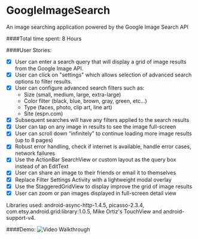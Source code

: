 GoogleImageSearch
=================

An image searching application powered by the Google Image Search API

####Total time spent: 8 Hours

####User Stories:
  * [x] User can enter a search query that will display a grid of image results from the Google Image API.
  * [x] User can click on "settings" which allows selection of advanced search options to filter results.
  * [x] User can configure advanced search filters such as:
    * Size (small, medium, large, extra-large)
    * Color filter (black, blue, brown, gray, green, etc...)
    * Type (faces, photo, clip art, line art)
    * Site (espn.com)
  * [x] Subsequent searches will have any filters applied to the search results
  * [x] User can tap on any image in results to see the image full-screen
  * [x] User can scroll down “infinitely” to continue loading more image results (up to 8 pages)
  * [x] Robust error handling, check if internet is available, handle error cases, network failures
  * [x] Use the ActionBar SearchView or custom layout as the query box instead of an EditText
  * [x] User can share an image to their friends or email it to themselves
  * [x] Replace Filter Settings Activity with a lightweight modal overlay
  * [x] Use the StaggeredGridView to display improve the grid of image results
  * [x] User can zoom or pan images displayed in full-screen detail view
  
Libraries used: android-async-http-1.4.5, picasso-2.3.4, com.etsy.android.grid:library:1.0.5, Mike Ortiz's TouchView and android-support-v4.

####Demo:
![Video Walkthrough](demo.gif)
